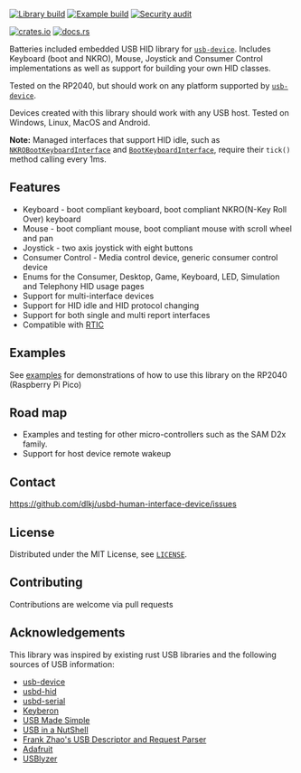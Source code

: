 [![Library build](https://github.com/dlkj/usbd-human-interface-device/actions/workflows/lib_build.yml/badge.svg)](https://github.com/dlkj/usbd-human-interface-device/actions/workflows/lib_build.yml)
[![Example build](https://github.com/dlkj/usbd-human-interface-device/actions/workflows/example_build.yml/badge.svg)](https://github.com/dlkj/usbd-human-interface-device/actions/workflows/example_build.yml)
[![Security audit](https://github.com/dlkj/usbd-human-interface-device/actions/workflows/audit.yml/badge.svg)](https://github.com/dlkj/usbd-human-interface-device/actions/workflows/audit.yml)

[![crates.io](https://img.shields.io/crates/v/usbd-human-interface-device.svg)](https://crates.io/crates/usbd-human-interface-device)
[![docs.rs](https://docs.rs/usbd-human-interface-device/badge.svg)](https://docs.rs/usbd-human-interface-device)

Batteries included embedded USB HID library for [`usb-device`](https://crates.io/crates/usb-device).
Includes Keyboard (boot and NKRO), Mouse, Joystick and Consumer Control implementations as well as
support for building your own HID classes.

Tested on the RP2040, but should work on any platform supported by
[`usb-device`](https://crates.io/crates/usb-device).

Devices created with this library should work with any USB host. Tested on Windows,
Linux, MacOS and Android.

**Note:** Managed interfaces that support HID idle, such as
[`NKROBootKeyboardInterface`](https://docs.rs/usbd-human-interface-device/latest/usbd_human_interface_device/device/keyboard/struct.NKROBootKeyboardInterface.html)
and [`BootKeyboardInterface`](https://docs.rs/usbd-human-interface-device/latest/usbd_human_interface_device/device/keyboard/struct.BootKeyboardInterface.html),
require their `tick()` method calling every 1ms.

## Features

- Keyboard - boot compliant keyboard, boot compliant NKRO(N-Key Roll Over) keyboard
- Mouse - boot compliant mouse, boot compliant mouse with scroll wheel and pan
- Joystick - two axis joystick with eight buttons
- Consumer Control - Media control device, generic consumer control device
- Enums for the Consumer, Desktop, Game, Keyboard, LED, Simulation and Telephony HID usage pages
- Support for multi-interface devices
- Support for HID idle and HID protocol changing
- Support for both single and multi report interfaces
- Compatible with [RTIC](https://rtic.rs)

## Examples

See [examples](https://github.com/dlkj/usbd-human-interface-device/tree/main/examples) for
demonstrations of how to use this library on the RP2040 (Raspberry Pi Pico)

## Road map

- Examples and testing for other micro-controllers such as the SAM D2x family.
- Support for host device remote wakeup

## Contact

<https://github.com/dlkj/usbd-human-interface-device/issues>

## License

Distributed under the MIT License, see [`LICENSE`](https://github.com/dlkj/usbd-human-interface-device/tree/main/LICENSE).

## Contributing

Contributions are welcome via pull requests

## Acknowledgements

This library was inspired by existing rust USB libraries and the following sources of USB information:

- [usb-device](https://crates.io/crates/usb-device)
- [usbd-hid](https://crates.io/crates/usbd-hid)
- [usbd-serial](https://crates.io/crates/usbd-serial)
- [Keyberon](https://crates.io/crates/keyberon)
- [USB Made Simple](https://www.usbmadesimple.co.uk/)
- [USB in a NutShell](https://www.beyondlogic.org/usbnutshell/usb1.shtml)
- [Frank Zhao's USB Descriptor and Request Parser](https://eleccelerator.com/usbdescreqparser/)
- [Adafruit](https://learn.adafruit.com/custom-hid-devices-in-circuitpython/n-key-rollover-nkro-hid-device)
- [USBlyzer](http://www.usblyzer.com/)
